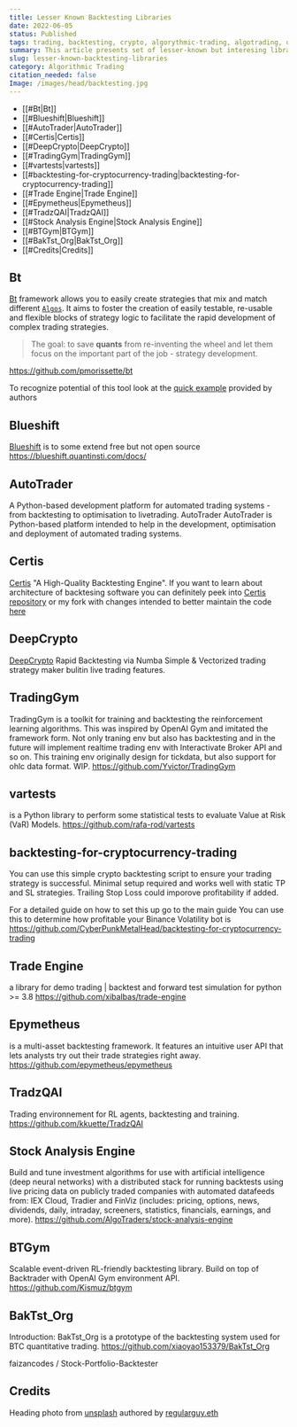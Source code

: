 ```yaml
---
title: Lesser Known Backtesting Libraries
date: 2022-06-05
status: Published
tags: trading, backtesting, crypto, algorythmic-trading, algotrading, quant
summary: This article presents set of lesser-known but interesing libraries that can be used for backtesting trading strategies and trading algortithms in general.
slug: lesser-known-backtesting-libraries
category: Algorithmic Trading
citation_needed: false
Image: /images/head/backtesting.jpg
---
```


- [[#Bt|Bt]]
- [[#Blueshift|Blueshift]]
- [[#AutoTrader|AutoTrader]]
- [[#Certis|Certis]]
- [[#DeepCrypto|DeepCrypto]]
- [[#TradingGym|TradingGym]]
- [[#vartests|vartests]]
- [[#backtesting-for-cryptocurrency-trading|backtesting-for-cryptocurrency-trading]]
- [[#Trade Engine|Trade Engine]]
- [[#Epymetheus|Epymetheus]]
- [[#TradzQAI|TradzQAI]]
- [[#Stock Analysis Engine|Stock Analysis Engine]]
- [[#BTGym|BTGym]]
- [[#BakTst_Org|BakTst_Org]]
- [[#Credits|Credits]]




## Bt
[Bt](https://github.com/pmorissette/bt) framework allows you to easily create strategies that mix and match different [`Algos`](https://pmorissette.github.io/bt/bt.html#bt.core.Algo "bt.core.Algo"). It aims to foster the creation of easily testable, re-usable and flexible blocks of strategy logic to facilitate the rapid development of complex trading strategies.

> The goal: to save **quants** from re-inventing the wheel and let them focus on the important part of the job - strategy development.

https://github.com/pmorissette/bt

To recognize potential of this tool look at the [quick example](https://pmorissette.github.io/bt/#a-quick-example) provided by authors


## Blueshift
[Blueshift](https://blueshift.quantinsti.com/docs/) is to some extend free but not open source
https://blueshift.quantinsti.com/docs/

## AutoTrader
A Python-based development platform for automated trading systems - from backtesting to optimisation to livetrading.
AutoTrader AutoTrader is Python-based platform intended to help in the development, optimisation and deployment of automated trading systems.

## Certis
[Certis](https://github.com/Yeachan-Heo/Certis) "A High-Quality Backtesting Engine". If you want to learn about architecture of backtesing software you can definitely peek into [Certis repository](https://github.com/Yeachan-Heo/Certis) or my fork with changes intended to better maintain the code [here](https://github.com/izikeros/Certis)


## DeepCrypto
[DeepCrypto](https://github.com/Yeachan-Heo/DeepCrypto) Rapid Backtesting via Numba Simple & Vectorized trading strategy maker bulitin live trading features.

## TradingGym
TradingGym is a toolkit for training and backtesting the reinforcement learning algorithms. This was inspired by OpenAI Gym and imitated the framework form. Not only traning env but also has backtesting and in the future will implement realtime trading env with Interactivate Broker API and so on.
This training env originally design for tickdata, but also support for ohlc data format. WIP.
https://github.com/Yvictor/TradingGym


## vartests
 is a Python library to perform some statistical tests to evaluate Value at Risk (VaR) Models.
https://github.com/rafa-rod/vartests

## backtesting-for-cryptocurrency-trading
You can use this simple crypto backtesting script to ensure your trading strategy is successful. Minimal setup required and works well with static TP and SL strategies. Trailing Stop Loss could imporove profitability if added.

For a detailed guide on how to set this up go to the main guide You can use this to determine how profitable your Binance Volatility bot is
https://github.com/CyberPunkMetalHead/backtesting-for-cryptocurrency-trading

## Trade Engine
a library for demo trading | backtest and forward test simulation for python >= 3.8
https://github.com/xibalbas/trade-engine

## Epymetheus
is a multi-asset backtesting framework. It features an intuitive user API that lets analysts try out their trade strategies right away.
https://github.com/epymetheus/epymetheus

## TradzQAI
Trading environnement for RL agents, backtesting and training.
https://github.com/kkuette/TradzQAI

## Stock Analysis Engine
Build and tune investment algorithms for use with artificial intelligence (deep neural networks) with a distributed stack for running backtests using live pricing data on publicly traded companies with automated datafeeds from: IEX Cloud, Tradier and FinViz (includes: pricing, options, news, dividends, daily, intraday, screeners, statistics, financials, earnings, and more).
https://github.com/AlgoTraders/stock-analysis-engine

## BTGym
Scalable event-driven RL-friendly backtesting library. Build on top of Backtrader with OpenAI Gym environment API.
https://github.com/Kismuz/btgym

## BakTst_Org
Introduction: BakTst_Org is a prototype of the backtesting system used for BTC quantitative trading.
https://github.com/xiaoyao153379/BakTst_Org


faizancodes / Stock-Portfolio-Backtester

## Credits
Heading photo from [unsplash](https://unsplash.com/photos/InWI1lteYfU) authored by [regularguy.eth](https://unsplash.com/@moneyphotos)